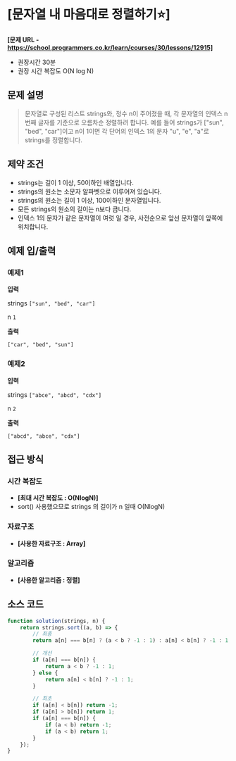# [문자열 내 마음대로 정렬하기⭐]

**[문제 URL - https://school.programmers.co.kr/learn/courses/30/lessons/12915]**

-   권장시간 30분
-   권장 시간 복잡도 O(N log N)

## 문제 설명

> 문자열로 구성된 리스트 strings와, 정수 n이 주어졌을 때, 각 문자열의 인덱스 n번째 글자를 기준으로 오름차순 정렬하려 합니다. 예를 들어 strings가 ["sun", "bed", "car"]이고 n이 1이면 각 단어의 인덱스 1의 문자 "u", "e", "a"로 strings를 정렬합니다.

## 제약 조건

-   strings는 길이 1 이상, 50이하인 배열입니다.
-   strings의 원소는 소문자 알파벳으로 이루어져 있습니다.
-   strings의 원소는 길이 1 이상, 100이하인 문자열입니다.
-   모든 strings의 원소의 길이는 n보다 큽니다.
-   인덱스 1의 문자가 같은 문자열이 여럿 일 경우, 사전순으로 앞선 문자열이 앞쪽에 위치합니다.

## 예제 입/출력

### 예제1

**입력**

strings `["sun", "bed", "car"]`

n `1`

**출력**

`["car", "bed", "sun"]`

### 예제2

**입력**

strings `["abce", "abcd", "cdx"]`

n `2`

**출력**

`["abcd", "abce", "cdx"]`

## 접근 방식

### 시간 복잡도

-   **[최대 시간 복잡도 : O(NlogN)]**
-   sort() 사용했으므로 strings 의 길이가 n 일때 O(NlogN)

### 자료구조

-   **[사용한 자료구조 : Array]**

### 알고리즘

-   **[사용한 알고리즘 : 정렬]**

## 소스 코드

```javascript
function solution(strings, n) {
    return strings.sort((a, b) => {
        // 최종
        return a[n] === b[n] ? (a < b ? -1 : 1) : a[n] < b[n] ? -1 : 1;

        // 개선
        if (a[n] === b[n]) {
            return a < b ? -1 : 1;
        } else {
            return a[n] < b[n] ? -1 : 1;
        }

        // 최초
        if (a[n] < b[n]) return -1;
        if (a[n] > b[n]) return 1;
        if (a[n] === b[n]) {
            if (a < b) return -1;
            if (a < b) return 1;
        }
    });
}
```
